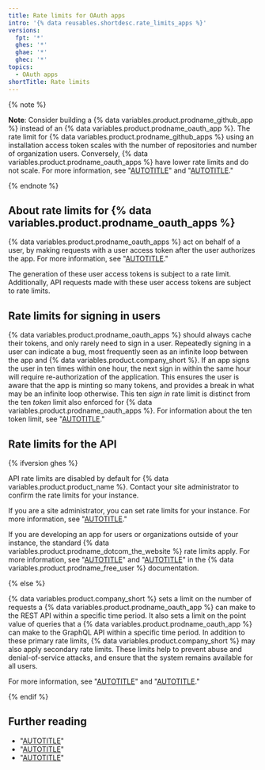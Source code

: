 ```yaml
---
title: Rate limits for OAuth apps
intro: '{% data reusables.shortdesc.rate_limits_apps %}'
versions:
  fpt: '*'
  ghes: '*'
  ghae: '*'
  ghec: '*'
topics:
  - OAuth apps
shortTitle: Rate limits
---
```


{% note %}

**Note**: Consider building a {% data variables.product.prodname_github_app %} instead of an {% data variables.product.prodname_oauth_app %}. The rate limit for {% data variables.product.prodname_github_apps %} using an installation access token scales with the number of repositories and number of organization users. Conversely, {% data variables.product.prodname_oauth_apps %} have lower rate limits and do not scale. For more information, see "[AUTOTITLE](/apps/oauth-apps/building-oauth-apps/differences-between-github-apps-and-oauth-apps)" and "[AUTOTITLE](/apps/creating-github-apps/setting-up-a-github-app/about-creating-github-apps)."

{% endnote %}

## About rate limits for {% data variables.product.prodname_oauth_apps %}

{% data variables.product.prodname_oauth_apps %} act on behalf of a user, by making requests with a user access token after the user authorizes the app. For more information, see "[AUTOTITLE](/apps/oauth-apps/building-oauth-apps/authorizing-oauth-apps)."

The generation of these user access tokens is subject to a rate limit. Additionally, API requests made with these user access tokens are subject to rate limits.

## Rate limits for signing in users

{% data variables.product.prodname_oauth_apps %} should always cache their tokens, and only rarely need to sign in a user. Repeatedly signing in a user can indicate a bug, most frequently seen as an infinite loop between the app and {% data variables.product.company_short %}. If an app signs the user in ten times within one hour, the next sign in within the same hour will require re-authorization of the application. This ensures the user is aware that the app is minting so many tokens, and provides a break in what may be an infinite loop otherwise. This ten _sign in_ rate limit is distinct from the ten _token_ limit also enforced for {% data variables.product.prodname_oauth_apps %}. For information about the ten token limit, see "[AUTOTITLE](/apps/oauth-apps/building-oauth-apps/authorizing-oauth-apps#creating-multiple-tokens-for-oauth-apps)."

## Rate limits for the API

{% ifversion ghes %}

API rate limits are disabled by default for {% data variables.product.product_name %}. Contact your site administrator to confirm the rate limits for your instance.

If you are a site administrator, you can set rate limits for your instance. For more information, see "[AUTOTITLE](/admin/configuration/configuring-user-applications-for-your-enterprise/configuring-rate-limits)."

If you are developing an app for users or organizations outside of your instance, the standard {% data variables.product.prodname_dotcom_the_website %} rate limits apply. For more information, see "[AUTOTITLE](/free-pro-team@latest/rest/overview/rate-limits-for-the-rest-api)" and "[AUTOTITLE](/free-pro-team@latest/graphql/overview/resource-limitations)" in the {% data variables.product.prodname_free_user %} documentation.

{% else %}

{% data variables.product.company_short %} sets a limit on the number of requests a {% data variables.product.prodname_oauth_app %} can make to the REST API within a specific time period. It also sets a limit on the point value of queries that a {% data variables.product.prodname_oauth_app %} can make to the GraphQL API within a specific time period. In addition to these primary rate limits, {% data variables.product.company_short %} may also apply secondary rate limits. These limits help to prevent abuse and denial-of-service attacks, and ensure that the system remains available for all users.

For more information, see "[AUTOTITLE](/rest/overview/rate-limits-for-the-rest-api)" and "[AUTOTITLE](/graphql/overview/resource-limitations)."

{% endif %}

## Further reading

- "[AUTOTITLE](/rest/overview/rate-limits-for-the-rest-api)"
- "[AUTOTITLE](/graphql/overview/resource-limitations)"
- "[AUTOTITLE](/apps/creating-github-apps/registering-a-github-app/rate-limits-for-github-apps)"
